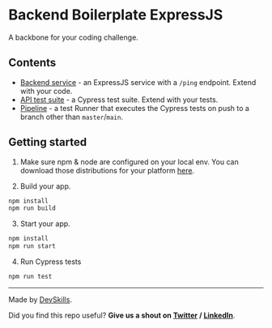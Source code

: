 # Backend Boilerplate ExpressJS

A backbone for your coding challenge.

## Contents

- [Backend service](https://github.com/DevSkillsHQ/backend-boilerplate-js-express/tree/main/app) - an ExpressJS service with a `/ping` endpoint. Extend with your code.
- [API test suite](https://github.com/DevSkillsHQ/backend-boilerplate-js-express/blob/main/cypress/integration/backend.spec.js) - a Cypress test suite. Extend with your tests.
- [Pipeline](https://github.com/DevSkillsHQ/backend-boilerplate-js-express/blob/main/.github/workflows/tests.yml) - a test Runner that executes the Cypress tests on push to a branch other than `master`/`main`.

## Getting started

1. Make sure npm & node are configured on your local env. You can download those distributions for your platform [here](https://nodejs.org/en/download/).

2. Build your app.

```bash
npm install
npm run build
```

3. Start your app.

```bash
npm install
npm run start
```

4. Run Cypress tests

```bash
npm run test
```

---

Made by [DevSkills](https://devskills.co).

Did you find this repo useful? **Give us a shout on [Twitter](https://twitter.com/DevSkillsHQ) / [LinkedIn](https://www.linkedin.com/company/devskills)**.

